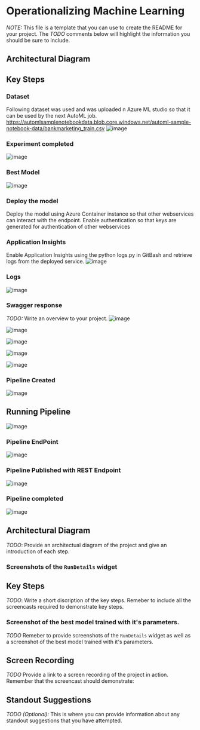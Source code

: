 # Operationalizing Machine Learning
*NOTE:* This file is a template that you can use to create the README for your project. The *TODO* comments below will highlight the information you should be sure to include.


## Architectural Diagram

## Key Steps

### Dataset
Following dataset was used and was uploaded n Azure ML studio so that it can be used by the next AutoML job. 
https://automlsamplenotebookdata.blob.core.windows.net/automl-sample-notebook-data/bankmarketing_train.csv
![image](https://github.com/saxenam06/Operationalizing-Machine-Learning/assets/83720464/51d3ac6f-309e-4ec8-b68c-843c20ebb326)

### Experiment completed
![image](https://github.com/saxenam06/Operationalizing-Machine-Learning/assets/83720464/560feb81-53d0-4259-b3c5-b95ef0d4b620)

### Best Model
![image](https://github.com/saxenam06/Operationalizing-Machine-Learning/assets/83720464/65d1de7c-7926-4119-b7da-3a6fca62f2ff)

### Deploy the model
Deploy the model using Azure Container instance so that other webservices can interact with the endpoint. Enable authentication so that keys are generated for authentication of other webservices

### Application Insights
Enable Application Insights using the python logs.py in GitBash and retrieve logs from the deployed service. 
![image](https://github.com/saxenam06/Operationalizing-Machine-Learning/assets/83720464/889c8cfe-338f-4e25-adfc-0c2a75156550)

### Logs
![image](https://github.com/saxenam06/Operationalizing-Machine-Learning/assets/83720464/c79efb88-1f94-4cb0-a183-0aebddddbf32)

### Swagger response
*TODO:* Write an overview to your project.
![image](https://github.com/saxenam06/Operationalizing-Machine-Learning/assets/83720464/9eec3072-3ace-4b9e-973c-70038ac44ba3)

![image](https://github.com/saxenam06/Operationalizing-Machine-Learning/assets/83720464/fd94c093-8ebd-404d-85ca-640b9986db1d)

![image](https://github.com/saxenam06/Operationalizing-Machine-Learning/assets/83720464/faf6f2e1-fa16-4a32-96fb-29880c144281)

![image](https://github.com/saxenam06/Operationalizing-Machine-Learning/assets/83720464/c4252d64-99f3-447a-8b39-e8b916ea308d)

![image](https://github.com/saxenam06/Operationalizing-Machine-Learning/assets/83720464/dfef8271-0811-41d1-8512-7e64c8194613)

### Pipeline Created
![image](https://github.com/saxenam06/Operationalizing-Machine-Learning/assets/83720464/61ec976c-7283-45a5-bf9f-15886860b7b3)

## Running Pipeline 
![image](https://github.com/saxenam06/Operationalizing-Machine-Learning/assets/83720464/f202cbfb-2fa5-45cd-8e21-3ac7bbbc8a99)

### Pipeline EndPoint
![image](https://github.com/saxenam06/Operationalizing-Machine-Learning/assets/83720464/a160002d-7c01-4ae7-9e80-ef39d75738fa)

### Pipeline Published with REST Endpoint
![image](https://github.com/saxenam06/Operationalizing-Machine-Learning/assets/83720464/a0a04689-ddbe-42e4-ae43-e564a0db2485)

### Pipeline completed 
![image](https://github.com/saxenam06/Operationalizing-Machine-Learning/assets/83720464/27bde130-5590-47c4-ad3c-ef38f7bd32bc)

## Architectural Diagram
*TODO*: Provide an architectual diagram of the project and give an introduction of each step.

### Screenshots of the `RunDetails` widget
## Key Steps
*TODO*: Write a short discription of the key steps. Remeber to include all the screencasts required to demonstrate key steps. 

### Screenshot of the best model trained with it's parameters.
*TODO* Remeber to provide screenshots of the `RunDetails` widget as well as a screenshot of the best model trained with it's parameters.

## Screen Recording
*TODO* Provide a link to a screen recording of the project in action. Remember that the screencast should demonstrate:

## Standout Suggestions
*TODO (Optional):* This is where you can provide information about any standout suggestions that you have attempted.
